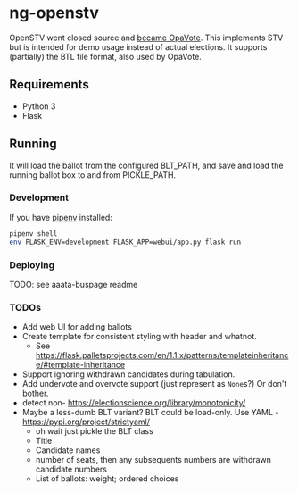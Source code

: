 # ng-openstv

OpenSTV went closed source and
[became OpaVote](https://www.opavote.com/openstv). This implements STV
but is intended for demo usage instead of actual elections. It supports
(partially) the BTL file format, also used by OpaVote.

## Requirements

* Python 3
* Flask

## Running

It will load the ballot from the configured BLT_PATH, and save and load the
running ballot box to and from PICKLE_PATH.

### Development

If you have [pipenv](https://pipenv.pypa.io/en/latest/) installed:

```bash
pipenv shell
env FLASK_ENV=development FLASK_APP=webui/app.py flask run
```

### Deploying

TODO: see aaata-buspage readme

### TODOs

* Add web UI for adding ballots
* Create template for consistent styling with header and whatnot.
    * See https://flask.palletsprojects.com/en/1.1.x/patterns/templateinheritance/#template-inheritance
* Support ignoring withdrawn candidates during tabulation.
* Add undervote and overvote support (just represent as `None`s?) Or don't bother.
* detect non- https://electionscience.org/library/monotonicity/
* Maybe a less-dumb BLT variant? BLT could be load-only. Use YAML - https://pypi.org/project/strictyaml/
    * oh wait just pickle the BLT class
    * Title
    * Candidate names
    * number of seats, then any subsequents numbers are withdrawn candidate numbers
    * List of ballots: weight; ordered choices
